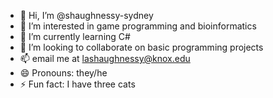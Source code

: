 - 👋 Hi, I’m @shaughnessy-sydney
- 👀 I’m interested in game programming and bioinformatics
- 🌱 I’m currently learning C#
- 💞️ I’m looking to collaborate on basic programming projects
- 📫 email me at lashaughnessy@knox.edu
- 😄 Pronouns: they/he
- ⚡ Fun fact: I have three cats

<!---
shaughnessy-sydney/shaughnessy-sydney is a ✨ special ✨ repository because its `README.md` (this file) appears on your GitHub profile.
You can click the Preview link to take a look at your changes.
--->
